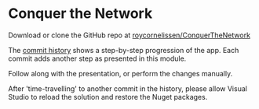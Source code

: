 # Conquer the Network
Download or clone the GitHub repo at [roycornelissen/ConquerTheNetwork](https://www.github.com/roycornelissen/ConquerTheNetwork)

The [commit history](https://github.com/roycornelissen/ConquerTheNetwork/commits/master) shows a step-by-step progression of the app. Each commit adds another step as presented in this module.

Follow along with the presentation, or perform the changes manually.

After 'time-travelling' to another commit in the history, please allow Visual Studio to reload the solution and restore the Nuget packages.